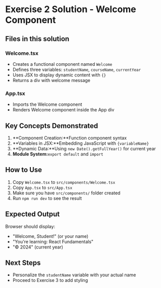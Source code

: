 # Exercise 2 Solution - Welcome Component

## Files in this solution

### Welcome.tsx
- Creates a functional component named `Welcome`
- Defines three variables: `studentName`, `courseName`, `currentYear`
- Uses JSX to display dynamic content with `{}`
- Returns a div with welcome message

### App.tsx
- Imports the Welcome component
- Renders Welcome component inside the App div

## Key Concepts Demonstrated

1. **Component Creation:**Function component syntax
2. **Variables in JSX:**Embedding JavaScript with `{variableName}`
3. **Dynamic Data:**Using `new Date().getFullYear()` for current year
4. **Module System:**`export default` and `import`

## How to Use

1. Copy `Welcome.tsx` to `src/components/Welcome.tsx`
2. Copy `App.tsx` to `src/App.tsx`
3. Make sure you have `src/components/` folder created
4. Run `npm run dev` to see the result

## Expected Output

Browser should display:
- "Welcome, Student!" (or your name)
- "You're learning: React Fundamentals"
- "© 2024" (current year)

## Next Steps

- Personalize the `studentName` variable with your actual name
- Proceed to Exercise 3 to add styling
